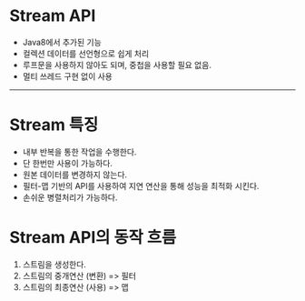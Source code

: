 # Stream API
- Java8에서 추가된 기능
- 컬렉션 데이터를 선언형으로 쉽게 처리
- 루프문을 사용하지 않아도 되며, 중첩을 사용할 필요 없음.
- 멀티 쓰레드 구현 없이 사용

---

# Stream 특징
- 내부 반복을 통한 작업을 수행한다.
- 단 한번만 사용이 가능하다.
- 원본 데이터를 변경하지 않는다.
- 필터-맵 기반의 API를 사용하여 지연 연산을 통해 성능을 최적화 시킨다.
- 손쉬운 병렬처리가 가능하다.


# Stream API의 동작 흐름
1. 스트림을 생성한다.
2. 스트림의 중개연산 (변환) => 필터
3. 스트림의 최종연산 (사용) => 맵


